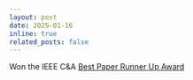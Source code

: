 ```yaml
---
layout: post
date: 2025-01-16
inline: true
related_posts: false
---
```

Won the IEEE C&A [Best Paper Runner Up Award](https://cs.uwaterloo.ca/news/professor-ana-crisan-wins-ieee-paper-award-outstanding)